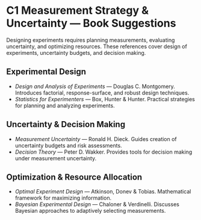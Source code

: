# C1 Measurement Strategy & Uncertainty — Book Suggestions

Designing experiments requires planning measurements, evaluating uncertainty, and optimizing resources. These references cover design of experiments, uncertainty budgets, and decision making.

## Experimental Design
- *Design and Analysis of Experiments* — Douglas C. Montgomery. Introduces factorial, response-surface, and robust design techniques.
- *Statistics for Experimenters* — Box, Hunter & Hunter. Practical strategies for planning and analyzing experiments.

## Uncertainty & Decision Making
- *Measurement Uncertainty* — Ronald H. Dieck. Guides creation of uncertainty budgets and risk assessments.
- *Decision Theory* — Peter D. Wakker. Provides tools for decision making under measurement uncertainty.

## Optimization & Resource Allocation
- *Optimal Experiment Design* — Atkinson, Donev & Tobias. Mathematical framework for maximizing information.
- *Bayesian Experimental Design* — Chaloner & Verdinelli. Discusses Bayesian approaches to adaptively selecting measurements.
